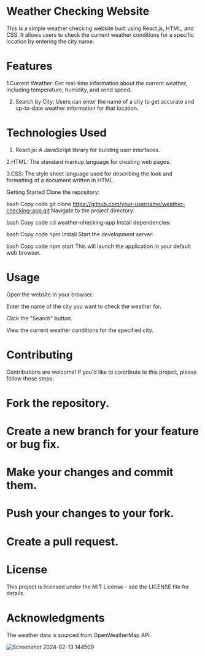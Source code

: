 # Weather Checking Website
 This is a simple weather checking website built using React.js, HTML, and CSS. It allows users to check the current weather conditions for a specific location by entering the city name.

# Features
 1.Current Weather: Get real-time information about the current weather, including temperature, humidity, and wind speed.

 2. Search by City: Users can enter the name of a city to get accurate and up-to-date weather information for that location.


# Technologies Used
 1. React.js: A JavaScript library for building user interfaces.

 2.HTML: The standard markup language for creating web pages.

 3.CSS: The style sheet language used for describing the look and formatting of a document written in HTML.

Getting Started
 Clone the repository:
 
 bash
 Copy code
 git clone https://github.com/your-username/weather-checking-app.git
 Navigate to the project directory:

 bash
 Copy code
 cd weather-checking-app
 Install dependencies:

 bash
 Copy code
 npm install
 Start the development server:

 bash
 Copy code
 npm start
 This will launch the application in your default web browser.

# Usage
 Open the website in your browser.

 Enter the name of the city you want to check the weather for.

 Click the "Search" button.

 View the current weather conditions for the specified city.

# Contributing
 Contributions are welcome! If you'd like to contribute to this project, please follow these steps:

# Fork the repository.

# Create a new branch for your feature or bug fix.

# Make your changes and commit them.

# Push your changes to your fork.

# Create a pull request.

# License
 This project is licensed under the MIT License - see the LICENSE file for details.


# Acknowledgments
 The weather data is sourced from OpenWeatherMap API.

![Screenshot 2024-02-13 144509](https://github.com/Pragyac9/Weather-Checking-web/assets/136442660/06a91ce2-a2a9-441a-9a02-28b5a969f579)

